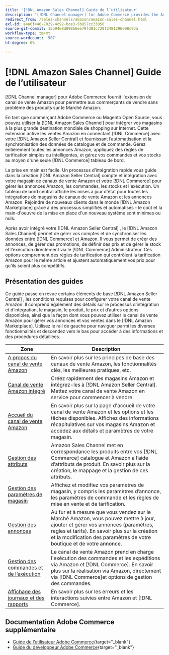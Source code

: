 ```yaml
---
title: '[!DNL Amazon Sales Channel] Guide de l’utilisateur'
description: '[!DNL Channel manager] for Adobe Commerce provides the Amazon sales channel extension to enable merchants to seamlessly sell products in the [!DNL Amazon Marketplace].'
redirect_from: /sales-channels/amazon/amazon-sales-channel.html
exl-id: a4a6f446-7029-4c92-bce3-5b857cc33056
source-git-commit: 15b9468d090b6ee79fd91c729f2481296e98c93a
workflow-type: tm+mt
source-wordcount: '507'
ht-degree: 0%

---
```


# [!DNL Amazon Sales Channel] Guide de l’utilisateur

[!DNL Channel manager] pour Adobe Commerce fournit l&#39;extension de canal de vente Amazon pour permettre aux commerçants de vendre sans problème des produits sur le Marché Amazon.

En tant que commerçant Adobe Commerce ou Magento Open Source, vous pouvez utiliser la [!DNL Amazon Sales Channel] pour intégrer vos magasins à la plus grande destination mondiale de shopping sur Internet. Cette extension active les ventes Amazon en connectant [!DNL Commerce] avec votre [!DNL Amazon Seller Central] et fournissant l’automatisation et la synchronisation des données de catalogue et de commande. Gérez entièrement toutes les annonces Amazon, appliquez des règles de tarification simples ou intelligentes, et gérez vos commandes et vos stocks au moyen d&#39;une seule [!DNL Commerce] tableau de bord.

La prise en main est facile. Un processus d’intégration rapide vous guide dans la création [!DNL Amazon Seller Central] compte et intégration avec votre magasin de canaux de vente Amazon et votre [!DNL Commerce] pour gérer les annonces Amazon, les commandes, les stocks et l&#39;exécution. Un tableau de bord central affiche les mises à jour d&#39;état pour toutes les intégrations de magasins de canaux de vente Amazon et les annonces Amazon. Rejoindre de nouveaux clients dans le monde [!DNL Amazon Marketplace] grâce à des processus simplifiés et automatisés - le coût et la main-d&#39;oeuvre de la mise en place d&#39;un nouveau système sont minimes ou nuls.

Après avoir intégré votre [!DNL Amazon Seller Central] , le [!DNL Amazon Sales Channel] permet de gérer vos comptes et de synchroniser les données entre [!DNL Commerce] et Amazon. Il vous permet de créer des annonces, de gérer des promotions, de définir des prix et de gérer le stock et l&#39;exécution directement via le [!DNL Commerce] Administrateur. Ces options comprennent des règles de tarification qui contrôlent la tarification Amazon pour le même article et ajustent automatiquement vos prix pour qu’ils soient plus compétitifs.

## Présentation des guides

Ce guide passe en revue certains éléments de base [!DNL Amazon Seller Central] , les conditions requises pour configurer votre canal de vente Amazon. Il comprend également des détails sur le processus d’intégration et d’intégration, le magasin, le produit, le prix et d’autres options disponibles, ainsi que la façon dont vous pouvez utiliser le canal de vente Amazon pour gérer vos annonces et vos ventes dans le [!DNL Amazon Marketplace]. Utilisez le rail de gauche pour naviguer parmi les diverses fonctionnalités et descendez vers le bas pour accéder à des informations et des procédures détaillées.

| Zone | Description |
|----|----|
| [A propos du canal de vente Amazon](./about-amazon-sales-channel.md) | En savoir plus sur les principes de base des canaux de vente Amazon, les fonctionnalités clés, les meilleures pratiques, etc. |
| [Canal de vente Amazon intégré](./amazon-onboarding-home.md) | Créez rapidement des magasins Amazon et intégrez-les à [!DNL Amazon Seller Central]. Mettez votre canal de vente Amazon en service pour commencer à vendre. |
| [Accueil du canal de vente Amazon](./amazon-sales-channel-home.md) | En savoir plus sur la page d&#39;accueil de votre canal de vente Amazon et les options et les tâches disponibles. Affichez des informations récapitulatives sur vos magasins Amazon et accédez aux détails et paramètres de votre magasin. |
| [Gestion des attributs](./attributes-view.md) | Amazon Sales Channel met en correspondance les produits entre vos [!DNL Commerce] catalogue et Amazon à l’aide d’attributs de produit. En savoir plus sur la création, le mappage et la gestion de ces attributs. |
| [Gestion des paramètres de magasin](./ob-store-review.md) | Affichez et modifiez vos paramètres de magasin, y compris les paramètres d’annonce, les paramètres de commande et les règles de mise en vente et de tarification. |
| [Gestion des annonces](./managing-product-listings.md) | Au fur et à mesure que vous vendez sur le Marché Amazon, vous pouvez mettre à jour, ajouter et gérer vos annonces (paramètres, règles et tarifs). En savoir plus sur la création et la modification des paramètres de votre boutique et de votre annonce. |
| [Gestion des commandes et de l’exécution](./managing-orders.md) | Le canal de vente Amazon prend en charge l&#39;exécution des commandes et les expéditions via Amazon et [!DNL Commerce]. En savoir plus sur la réalisation via Amazon, directement via [!DNL Commerce]et options de gestion des commandes. |
| [Affichage des journaux et des rapports](./amazon-logs-reports.md) | En savoir plus sur les erreurs et les interactions suivies entre Amazon et [!DNL Commerce]. |

## Documentation Adobe Commerce supplémentaire

- [Guide de l’utilisateur Adobe Commerce](https://docs.magento.com/user-guide/){target=&quot;_blank&quot;}
- [Guide du développeur Adobe Commerce](https://devdocs.magento.com/){target=&quot;_blank&quot;}
